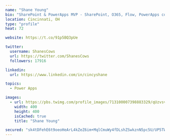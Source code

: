 ```yaml
---
name: "Shane Young"
bio: "SharePoint & PowerApps MVP - SharePoint, O365, Flow, PowerApps consulting? @PowerApps911 | Pure Snark? You found it."
location: Cincinnati, OH
type: "profile"
heat: 72

website: https://t.co/91p5BQ3pUe

twitter:
  username: ShanesCows
  url: https://twitter.com/ShanesCows
  followers: 17916

linkedin:
  url: https://www.linkedin.com/in/cincyshane

topics:
  - Power Apps

images:
  - url: https://pbs.twimg.com/profile_images/713100007398883329/qUzvsvQ3_400x400.jpg
    width: 400
    height: 400
    isCached: true
    title: "Shane Young"

secured: "sk4tDFehE6t9oeoHeArL4kZeZ6im+MqlCmuWy4fDLshZSwkznN5pc5U/UP5TWOGQjC0lu0DD2maJN29CMxuBXfgOi+kEvAEPlqOETvV4/m3kRHSPDOq+7qH0TiuSDE8xIVcn/wU5tUm4JQNGLCluRrnsuk86kRAPoPICg/RsRyH0KS3EES7MtF7HFoUklL3AyBArRXC4FH2AwYGB/VwLqAla8o4k43OB5zAGz5yLFaYvfNferozlYPsLXYBn12uxXT2yz/ORnmHEwXSOGvxNh8yiv0ntfttcq0uXk/jm9nI0YzAR8U79o11EvsQZ9SUx3/F8trqnQGsLYG9/ie50Jdq34TKP3Fg8LlVS/CYzN+dNBNjHdd0YVqnZKiezrHc2NpC4AaU/YvOpMk0jRDXMxFZ9OhkEmhCWlCl3NBPYrjw=;7Zyhmfpn2RzqnAMJKS6dfQ=="
---
```


